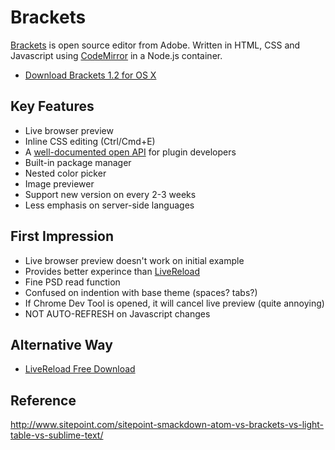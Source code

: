 # Brackets

[Brackets](http://brackets.io/) is open source editor from Adobe.
Written in HTML, CSS and Javascript using [CodeMirror](http://codemirror.net/) in a Node.js container.

* [Download Brackets 1.2 for OS X](https://github.com/adobe/brackets/releases/download/release-1.2%2Beb4/Brackets.1.2.Extract.dmg)

## Key Features
* Live browser preview
* Inline CSS editing (Ctrl/Cmd+E)
* A [well-documented open API](http://brackets.io/docs/current/) for plugin developers
* Built-in package manager
* Nested color picker
* Image previewer
* Support new version on every 2-3 weeks
* Less emphasis on server-side languages

## First Impression
* Live browser preview doesn't work on initial example
* Provides better experince than [LiveReload](http://livereload.com/)
* Fine PSD read function
* Confused on indention with base theme (spaces? tabs?)
* If Chrome Dev Tool is opened, it will cancel live preview (quite annoying)
* NOT AUTO-REFRESH on Javascript changes

## Alternative Way
* [LiveReload Free Download](http://feedback.livereload.com/knowledgebase/articles/67441-how-do-i-start-using-livereload)

## Reference
http://www.sitepoint.com/sitepoint-smackdown-atom-vs-brackets-vs-light-table-vs-sublime-text/